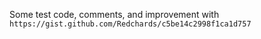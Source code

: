 Some test code, comments, and improvement with `https://gist.github.com/Redchards/c5be14c2998f1ca1d757`